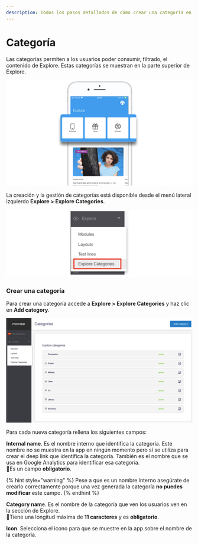 ```yaml
---
description: Todos los pasos detallados de cómo crear una categoría en Explore CMS
---
```


# Categoría

Las categorías permiten a los usuarios poder consumir, filtrado, el contenido de Explore. Estas categorías se muestran en la parte superior de Explore.

![](.gitbook/assets/categoria_detalle.png)

La creación y la gestión de categorías está disponible desde el menú lateral izquierdo **Explore &gt; Explore Categories**.

![](.gitbook/assets/menu_categorias.png)

### Crear una categoría

Para crear una categoría accede a **Explore &gt; Explore Categories** y haz clic en **Add category**.

![](.gitbook/assets/categories_general.png)

Para cada nueva categoría rellena los siguientes campos:

**Internal name**. Es el nombre interno que identifica la categoría. Este nombre no se muestra en la app en ningún momento pero sí se utiliza para crear el deep link que identifica la categoría. También es el nombre que se usa en Google Analytics para identificar esa categoría.  
🔅Es un campo **obligatorio**.

{% hint style="warning" %}
Pese a que es un nombre interno asegúrate de crearlo correctamente porque una vez generada la categoría **no puedes modificar** este campo.
{% endhint %}

**Category nam**e. Es el nombre de la categoría que ven los usuarios ven en la sección de Explore.  
🔅Tiene una longitud máxima de **11 caracteres** y es **obligatorio**.

**Icon**. Selecciona el icono para que se muestre en la app sobre el nombre de la categoría. 



